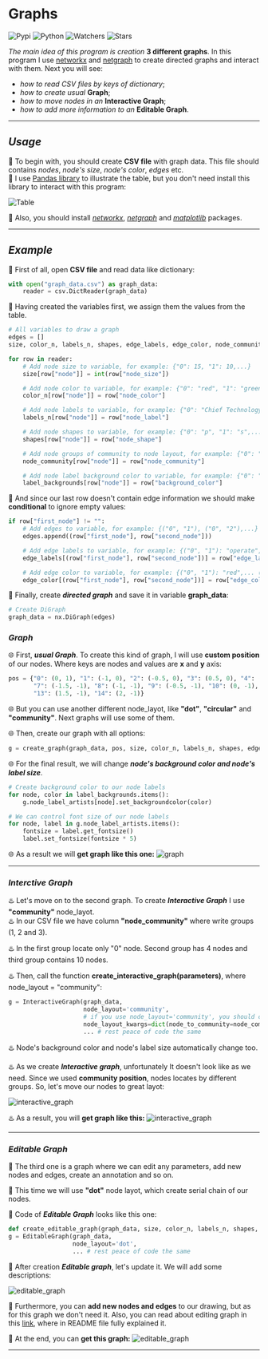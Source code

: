 # Graphs
![Pypi](https://img.shields.io/pypi/v/matplotlib?color=orange&style=plastic)
![Python](https://img.shields.io/pypi/pyversions/matplotlib?color=gree&style=plastic)
![Watchers](https://img.shields.io/github/watchers/Kalinka5/Graphs?style=social)
![Stars](https://img.shields.io/github/stars/Kalinka5/Graphs?style=social)

*The main idea of this program is creation* **3 different graphs**. In this program I use [networkx](https://networkx.org/documentation/stable/tutorial.html) and [netgraph](https://github.com/paulbrodersen/netgraph) to create directed graphs and interact with them. Next you will see:
+ *how to read CSV files by keys of dictionary*;
+ *how to create usual* **Graph**;
+ *how to move nodes in an* **Interactive Graph**;
+ *how to add more information to an* **Editable Graph**.
___

## *Usage*
:stop_sign: To begin with, you should create **CSV file** with graph data. This file should contains *nodes*, *node's size*, *node's color*, *edges* etc.\
:stop_sign: I use [Pandas library](https://pypi.org/project/pandas/) to illustrate the table, but you don't need install this library to interact with this program:

![Table](https://user-images.githubusercontent.com/106172806/216014331-0534c828-a491-4e46-8a0f-caf09bb7c0eb.jpg)

:stop_sign: Also, you should install [*networkx*](https://pypi.org/project/networkx/), [*netgraph*](https://pypi.org/project/netgraph/) and [*matplotlib*](https://pypi.org/project/matplotlib/) packages.
___

## *Example*
:anger: First of all, open **CSV file** and read data like dictionary:
```python
with open("graph_data.csv") as graph_data:
    reader = csv.DictReader(graph_data)
```
:anger: Having created the variables first, we assign them the values from the table.
```python
# All variables to draw a graph
edges = []
size, color_n, labels_n, shapes, edge_labels, edge_color, node_community, label_backgrounds = ({} for i in range(8))
```

```python
for row in reader:
    # Add node size to variable, for example: {"0": 15, "1": 10,...}
    size[row["node"]] = int(row["node_size"])

    # Add node color to variable, for example: {"0": "red", "1": "green",...}
    color_n[row["node"]] = row["node_color"]

    # Add node labels to variable, for example: {"0": "Chief Technology Officer",...}
    labels_n[row["node"]] = row["node_label"]

    # Add node shapes to variable, for example: {"0": "p", "1": "s",...}
    shapes[row["node"]] = row["node_shape"]

    # Add node groups of community to node layout, for example: {"0": "0", "1": "1", "2": "1",..., "5": "3",...}
    node_community[row["node"]] = row["node_community"]

    # Add node label background color to variable, for example: {"0": "salmon", "1": "lightgreen",...}
    label_backgrounds[row["node"]] = row["background_color"]
```

:anger: And since our last row doesn't contain edge information we should make **conditional** to ignore empty values:
```python
if row["first_node"] != "":
    # Add edges to variable, for example: {("0", "1"), ("0", "2"),...}
    edges.append((row["first_node"], row["second_node"]))

    # Add edge labels to variable, for example: {("0", "1"): "operate", ("0", "2"): "operate",...}
    edge_labels[(row["first_node"], row["second_node"])] = row["edge_label"]

    # Add edge color to variable, for example: {("0", "1"): "red",... ("1", "5"): "green",...}
    edge_color[(row["first_node"], row["second_node"])] = row["edge_color"]
```
:anger: Finally, create ***directed graph*** and save it in variable **graph_data**:
```python
# Create DiGraph
graph_data = nx.DiGraph(edges)
```

### *Graph*
:globe_with_meridians: First, ***usual Graph***. To create this kind of graph, I will use **custom position** of our nodes. Where keys are nodes and values are **x** and **y** axis:
```python
pos = {"0": (0, 1), "1": (-1, 0), "2": (-0.5, 0), "3": (0.5, 0), "4": (1, 0), "5": (-2.5, -1), "6": (-2, -1),
       "7": (-1.5, -1), "8": (-1, -1), "9": (-0.5, -1), "10": (0, -1), "11": (0.5, -1), "12": (1, -1),
       "13": (1.5, -1), "14": (2, -1)}
```
:globe_with_meridians: But you can use another different node_layot, like **"dot"**, **"circular"** and **"community"**. Next graphs will use some of them.

:globe_with_meridians: Then, create our graph with all options:
```python
g = create_graph(graph_data, pos, size, color_n, labels_n, shapes, edge_labels, edge_color, ax, label_backgrounds)
```
:globe_with_meridians: For the final result, we will change ***node's background color and node's label size***.
```python
# Create background color to our node labels
for node, color in label_backgrounds.items():
    g.node_label_artists[node].set_backgroundcolor(color)

# We can control font size of our node labels
for node, label in g.node_label_artists.items():
    fontsize = label.get_fontsize()
    label.set_fontsize(fontsize * 5)
```

:globe_with_meridians: As a result we will **get graph like this one:**
![graph](https://user-images.githubusercontent.com/106172806/216035828-dcf1201d-a9f1-4774-9ff3-f96d828d1bb2.png)
___

### *Interctive Graph*
:hotsprings: Let's move on to the second graph. To create ***Interactive Graph*** I use **"community"** node_layot.\
:hotsprings: In our CSV file we have column **"node_community"** where write groups (1, 2 and 3).

:hotsprings: In the first group locate only "0" node. Second group has 4 nodes and third group contains 10 nodes.

:hotsprings: Then, call the function **create_interactive_graph(parameters)**, where node_layout = "community":
```python
g = InteractiveGraph(graph_data,
                     node_layout='community',
                     # if you use node_layout='community', you should clarify node_layout_kwargs:
                     node_layout_kwargs=dict(node_to_community=node_community),
                     ... # rest peace of code the same
```
:hotsprings: Node's background color and node's label size automatically change too.

:hotsprings: As we create ***Interactive graph***, unfortunately It doesn't look like as we need. Since we used **community position**, nodes locates by different groups. So, let's move our nodes to great layot:

![interactive_graph](https://user-images.githubusercontent.com/106172806/216788092-5c8fb3d6-6adf-4062-a5b0-300cc3fd6ab8.gif)

:hotsprings: As a result, you will **get graph like this:**
![interactive_graph](https://user-images.githubusercontent.com/106172806/216050830-59d69cd5-7c38-4037-a574-99de6c146bc7.png)
___

### *Editable Graph*
:dizzy: The third one is a graph where we can edit any parameters, add new nodes and edges, create an annotation and so on.

:dizzy: This time we will use **"dot"** node layot, which create serial chain of our nodes.

:dizzy: Code of ***Editable Graph*** looks like this one: 
```python
def create_editable_graph(graph_data, size, color_n, labels_n, shapes, edge_labels, edge_color, ax, label_backgrounds):
g = EditableGraph(graph_data,
                  node_layout='dot',
                  ... # rest peace of code the same
```

:dizzy: After creation ***Editable graph***, let's update it. We will add some descriptions:

![editable_graph](https://user-images.githubusercontent.com/106172806/216788118-74b701cb-c297-42a7-aa5c-32675c0e288b.gif)

:dizzy: Furthermore, you can **add new nodes and edges** to our drawing, but as for this graph we don't need it. Also, you can read about editing graph in this [link](https://github.com/paulbrodersen/netgraph), where in README file fully explained it.

:dizzy: At the end, you can **get this graph:**
![editable_graph](https://user-images.githubusercontent.com/106172806/216053747-97d11a1b-4069-44ee-a340-b424b3c57982.png)

___
